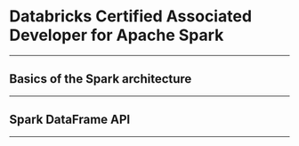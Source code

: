 # Databricks Certified Associated Developer for Apache Spark 
---

## Basics of the Spark architecture
---

## Spark DataFrame API
---
